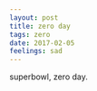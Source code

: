```yaml
---
layout: post
title: zero day
tags: zero
date: 2017-02-05
feelings: sad
---
```


superbowl, zero day. 
